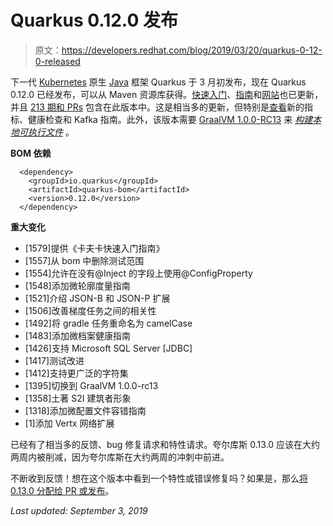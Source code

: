 # Quarkus 0.12.0 发布

> 原文：<https://developers.redhat.com/blog/2019/03/20/quarkus-0-12-0-released>

下一代 [Kubernetes](https://developers.redhat.com/topics/kubernetes/) 原生 [Java](https://developers.redhat.com/topics/enterprise-java/) 框架 Quarkus 于 3 月初发布，现在 Quarkus 0.12.0 已经发布，可以从 Maven 资源库获得。[快速入门](https://github.com/quarkusio/quarkus-quickstarts)、[指南](https://quarkus.io/guides/)和[网站](https://quarkus.io)也已更新，并且 [213 期和 PRs](https://github.com/quarkusio/quarkus/releases/tag/0.12.0) 包含在此版本中。这是相当多的更新，但特别是[查看](https://quarkus.io/guides/)新的指标、健康检查和 Kafka 指南。此外，该版本需要 [GraalVM 1.0.0-RC13](https://github.com/oracle/graal/releases/tag/vm-1.0.0-rc13) 来 *[构建本地可执行文件](https://quarkus.io/guides/building-native-image-guide)* 。

**BOM 依赖**

```
  <dependency>
    <groupId>io.quarkus</groupId>
    <artifactId>quarkus-bom</artifactId>
    <version>0.12.0</version>
  </dependency>
```

**重大变化**

*   [1579]提供《卡夫卡快速入门指南》
*   [1557]从 bom 中删除测试范围
*   [1554]允许在没有@Inject 的字段上使用@ConfigProperty
*   [1548]添加微轮廓度量指南
*   [1521]介绍 JSON-B 和 JSON-P 扩展
*   [1506]改善梯度任务之间的相关性
*   [1492]将 gradle 任务重命名为 camelCase
*   [1483]添加微档案健康指南
*   [1426]支持 Microsoft SQL Server [JDBC]
*   [1417]测试改进
*   [1412]支持更广泛的字符集
*   [1395]切换到 GraalVM 1.0.0-rc13
*   [1358]土著 S2I 建筑者形象
*   [1318]添加微配置文件容错指南
*   [1]添加 Vertx 网络扩展

已经有了相当多的反馈、bug 修复请求和特性请求。夸尔库斯 0.13.0 应该在大约两周内被削减，因为夸尔库斯在大约两周的冲刺中前进。

不断收到反馈！想在这个版本中看到一个特性或错误修复吗？如果是，那么[将 0.13.0 分配给 PR 或发布](https://github.com/quarkusio/quarkus/issues)。

*Last updated: September 3, 2019*